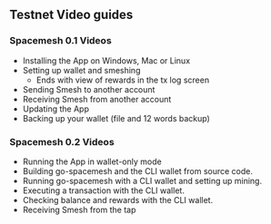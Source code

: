 ## Testnet Video guides

### Spacemesh 0.1 Videos
- Installing the App on Windows, Mac or Linux
- Setting up wallet and smeshing
    - Ends with view of rewards in the tx log screen
- Sending Smesh to another account
- Receiving Smesh from another account
- Updating the App
- Backing up your wallet (file and 12 words backup)


### Spacemesh 0.2 Videos
- Running the App in wallet-only mode
- Building go-spacemesh and the CLI wallet from source code.
- Running go-spacemesh with a CLI wallet and setting up mining.
- Executing a transaction with the CLI wallet.
- Checking balance and rewards with the CLI wallet.
- Receiving Smesh from the tap
